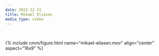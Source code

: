 ```yaml
---
date: 2022-12-31
title: Mikael Eliasen 
media_type: video
---
```


<br/>

{% include cmm/figure.html name="mikael-eliasen.mov" align="center" aspect="16x9" %}

